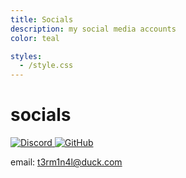 ```yaml
---
title: Socials
description: my social media accounts
color: teal

styles:
  - /style.css
---
```


# socials

<a href="https://discord.com/users/861917446750863402" class="no-style">
  <img src="https://raw.githubusercontent.com/T3RM1N4L/buttons/main/img/discord.gif" alt="Discord">
</a>
<a href="https://github.com/T3RM1N4L" class="no-style">
  <img src="https://raw.githubusercontent.com/T3RM1N4L/buttons/main/img/github.gif" alt="GitHub">
</a>

email: [t3rm1n4l@duck.com](mailto:t3rm1n4l@duck.com)
